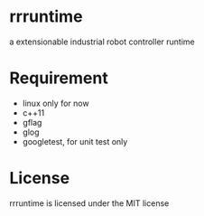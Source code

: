 rrruntime
===
a extensionable industrial robot controller runtime

# Requirement
* linux only for now
* c++11
* gflag
* glog
* googletest, for unit test only

# License
rrruntime is licensed under the MIT license
